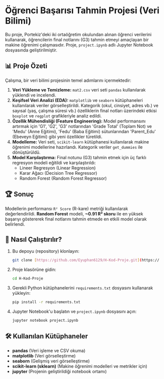 # Öğrenci Başarısı Tahmin Projesi (Veri Bilimi)

Bu proje, Portekiz'deki iki ortaöğretim okulundan alınan öğrenci verilerini kullanarak, öğrencilerin final notlarını (G3) tahmin etmeyi amaçlayan bir makine öğrenimi çalışmasıdır. Proje, `project.ipynb` adlı Jupyter Notebook dosyasında geliştirilmiştir.

## 📊 Proje Özeti

Çalışma, bir veri bilimi projesinin temel adımlarını içermektedir:
1.  **Veri Yükleme ve Temizleme:** `mat2.csv` veri seti `pandas` kullanılarak yüklendi ve incelendi.
2.  **Keşifsel Veri Analizi (EDA):** `matplotlib` ve `seaborn` kütüphaneleri kullanılarak veriler görselleştirildi. Kategorik (okul, cinsiyet, adres vb.) ve sayısal (yaş, çalışma süresi vb.) özelliklerin final notları üzerindeki etkisi `boxplot` ve `regplot` grafikleriyle analiz edildi.
3.  **Özellik Mühendisliği (Feature Engineering):** Model performansını artırmak için 'G1', 'G2', 'G3' notlarından 'Grade Total' (Toplam Not) ve 'Medu' (Anne Eğitimi), 'Fedu' (Baba Eğitimi) sütunlarından 'Parent_Edu' (Ebeveyn Eğitimi) gibi yeni özellikler türetildi.
4.  **Modelleme:** Veri seti, `scikit-learn` kütüphanesi kullanılarak makine öğrenimi modellerine hazırlandı. Kategorik veriler `get_dummies` ile dönüştürüldü.
5.  **Model Karşılaştırma:** Final notunu (G3) tahmin etmek için üç farklı regresyon modeli eğitildi ve karşılaştırıldı:
    * Lineer Regresyon (Linear Regression)
    * Karar Ağacı (Decision Tree Regressor)
    * Random Forest (Random Forest Regressor)

## 🏆 Sonuç

Modellerin performansı `R² Score` (R-kare) metriği kullanılarak değerlendirildi. **Random Forest** modeli, **~0.91 R² skoru** ile en yüksek başarıyı göstererek final notlarını tahmin etmede en etkili model olarak belirlendi.

## 🚀 Nasıl Çalıştırılır?

1.  Bu depoyu (repository) klonlayın:
    ```sh
    git clone [https://github.com/Eyuphan6129/H-Kod-Proje.git](https://github.com/Eyuphan6129/H-Kod-Proje.git)
    ```
2.  Proje klasörüne gidin:
    ```sh
    cd H-Kod-Proje
    ```
3.  Gerekli Python kütüphanelerini `requirements.txt` dosyasını kullanarak yükleyin:
    ```sh
    pip install -r requirements.txt
    ```
4.  Jupyter Notebook'u başlatın ve `project.ipynb` dosyasını açın:
    ```sh
    jupyter notebook project.ipynb
    ```

## 🛠️ Kullanılan Kütüphaneler

* **pandas** (Veri işleme ve CSV okuma)
* **matplotlib** (Veri görselleştirme)
* **seaborn** (Gelişmiş veri görselleştirme)
* **scikit-learn (sklearn)** (Makine öğrenimi modelleri ve metrikler için)
* **jupyter** (Projenin geliştirildiği notebook ortamı)
